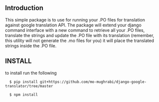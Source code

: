 Introduction
-----

This simple package is to use for running your .PO files for translation against google translation API.
The package will extend your django command interface with a new command to retrieve all your .PO files,
translate the strings and update the .PO file with its translation (remember, this utility will not generate
the .mo files for you) it will place the translated strings inside the .PO file.


INSTALL
-----

to install run the following

      $ pip install git+https://github.com/mo-mughrabi/django-google-translator/tree/master

      $ npm install
